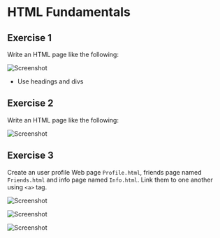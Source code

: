 # HTML Fundamentals

## Exercise 1
Write an HTML page like the following:

![Screenshot](https://github.com/flextry/Telerik-Academy/blob/master/Web%20Design%20%26%20Development/1.%20HTML%20Basics/01.%20HTML%20-%20Fundamentals/01.%20Runners%20Home/index.png?raw=true)

* Use headings and divs

## Exercise 2
Write an HTML page like the following:

![Screenshot](https://github.com/flextry/Telerik-Academy/blob/master/Web%20Design%20%26%20Development/1.%20HTML%20Basics/01.%20HTML%20-%20Fundamentals/02.%20Nested%20Lists/index.png?raw=true)

## Exercise 3
Create an user profile Web page `Profile.html`, friends page named `Friends.html` and info page named `Info.html`. Link them to one another using `<a>` tag.

![Screenshot](https://github.com/flextry/Telerik-Academy/blob/master/Web%20Design%20%26%20Development/1.%20HTML%20Basics/01.%20HTML%20-%20Fundamentals/03.%20Profile%20Web%20Page/index.png?raw=true)

![Screenshot](https://github.com/flextry/Telerik-Academy/blob/master/Web%20Design%20%26%20Development/1.%20HTML%20Basics/01.%20HTML%20-%20Fundamentals/03.%20Profile%20Web%20Page/info.png?raw=true)

![Screenshot](https://github.com/flextry/Telerik-Academy/blob/master/Web%20Design%20%26%20Development/1.%20HTML%20Basics/01.%20HTML%20-%20Fundamentals/03.%20Profile%20Web%20Page/friends.png?raw=true)
